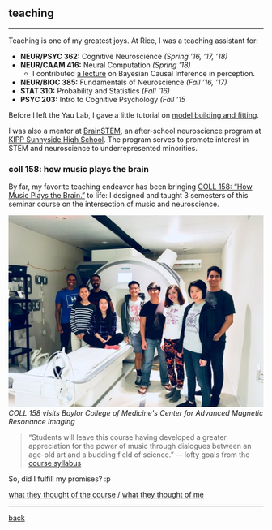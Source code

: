 
## teaching
***
Teaching is one of my greatest joys. At Rice, I was a teaching assistant for:

* **NEUR/PSYC 362:** Cognitive Neuroscience _(Spring ’16, ’17, ’18)_
* **NEUR/CAAM 416:** Neural Computation _(Spring ’18)_ 
  * I contributed [a lecture](./bci_lecture.pdf) on Bayesian Causal Inference in perception.
* **NEUR/BIOC 385:** Fundamentals of Neuroscience _(Fall ’16, ’17)_
* **STAT 310:** Probability and Statistics _(Fall ‘16)_
* **PSYC 203:** Intro to Cognitive Psychology _(Fall ’15_

Before I left the Yau Lab, I gave a little tutorial on [model building and fitting](./lai_modeling.pdf).

I was also a mentor at [BrainSTEM](https://brainstem.club/), an after-school neuroscience program at [KIPP Sunnyside High School](http://kipphouston.org/sunnyside). The program serves to promote interest in STEM and neuroscience to underrepresented minorities.

### coll 158: how music plays the brain

By far, my favorite teaching endeavor has been bringing [COLL 158: “How Music Plays the Brain.”](https://courses.rice.edu/admweb/!SWKSCAT.cat?p_action=CATALIST&p_acyr_code=2019&p_crse_numb=158&p_subj=COLL) to life: I designed and taught 3 semesters of this seminar course on the intersection of music and neuroscience.

![Visiting CAMRI](./coll158camri.jpg)
_COLL 158 visits Baylor College of Medicine's Center for Advanced Magnetic Resonance Imaging_

> “Students will leave this course having developed a greater appreciation for the power of music through dialogues between an age-old art and a budding field of science.” -– lofty goals from the [course syllabus](https://docs.google.com/a/rice.edu/document/d/e/2PACX-1vSEOAOsSzzJJTJuK-n5mIAhbJBXXJzCk7ZmlUppfPqA8NLAj1-PjvgmIYkqssITnNSIoEm8tnf41r3s/pub)

So, did I fulfill my promises? :p

  [what they thought of the course](./coll158_evals.pdf) / [what they thought of me](./coll158_teaching.pdf)

***
[back](./)

